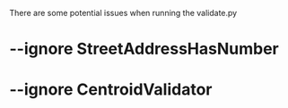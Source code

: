There are some potential issues when running the validate.py

# --ignore StreetAddressHasNumber

# --ignore CentroidValidator
